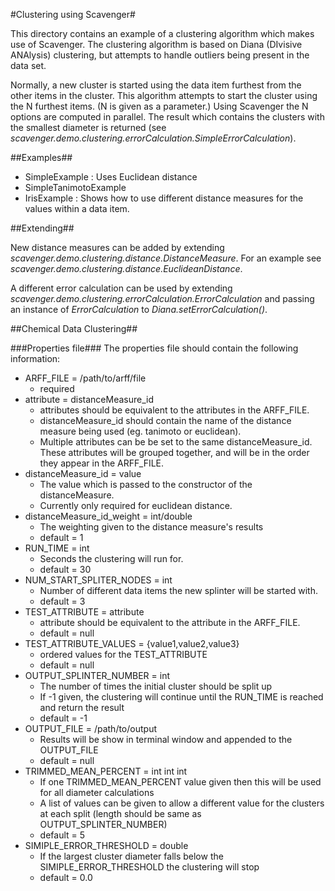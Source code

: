#Clustering using Scavenger#

This directory contains an example of a clustering algorithm which makes use of Scavenger. The clustering algorithm is based on Diana (DIvisive ANAlysis) clustering, but attempts to handle outliers being present in the data set.

Normally, a new cluster is started using the data item furthest from the other items in the cluster. This algorithm attempts to start the cluster using the N furthest items. (N is given as a parameter.) Using Scavenger the N options are computed in parallel. The result which contains the clusters with the smallest diameter is returned (see *scavenger.demo.clustering.errorCalculation.SimpleErrorCalculation*). 

##Examples##

- SimpleExample : Uses Euclidean distance 
- SimpleTanimotoExample
- IrisExample : Shows how to use different distance measures for the values within a data item.

##Extending##

New distance measures can be added by extending *scavenger.demo.clustering.distance.DistanceMeasure*. For an example see *scavenger.demo.clustering.distance.EuclideanDistance*.

A different error calculation can be used by extending *scavenger.demo.clustering.errorCalculation.ErrorCalculation* and passing an instance of *ErrorCalculation* to *Diana.setErrorCalculation()*.


##Chemical Data Clustering##

###Properties file###
The properties file should contain the following information:
- ARFF_FILE = /path/to/arff/file
    - required
- attribute = distanceMeasure_id 
    - attributes should be equivalent to the attributes in the ARFF_FILE.
    - distanceMeasure_id should contain the name of the distance measure being used (eg. tanimoto or euclidean).
    - Multiple attributes can be be set to the same distanceMeasure_id. These attributes will be grouped together, and will be in the order they appear in the ARFF_FILE.
- distanceMeasure_id = value
    - The value which is passed to the constructor of the distanceMeasure.
    - Currently only required for euclidean distance.
- distanceMeasure_id_weight = int/double
    - The weighting given to the distance measure's results
    - default = 1
- RUN_TIME = int
    - Seconds the clustering will run for.
    - default = 30
- NUM_START_SPLITER_NODES = int
    - Number of different data items the new splinter will be started with.
    - default = 3
- TEST_ATTRIBUTE = attribute
    - attribute should be equivalent to the attribute in the ARFF_FILE.
    - default = null
- TEST_ATTRIBUTE_VALUES = {value1,value2,value3}
    - ordered values for the TEST_ATTRIBUTE
    - default = null
- OUTPUT_SPLINTER_NUMBER = int
    - The number of times the initial cluster should be split up 
    - If -1 given, the clustering will continue until the RUN_TIME is reached and return the result
    - default = -1 
- OUTPUT_FILE = /path/to/output
    - Results will be show in terminal window and appended to the OUTPUT_FILE
    - default = null
- TRIMMED_MEAN_PERCENT = int int int
    - If one TRIMMED_MEAN_PERCENT value given then this will be used for all diameter calculations
    - A list of values can be given to allow a different value for the clusters at each split (length should be same as OUTPUT_SPLINTER_NUMBER)
    - default = 5
- SIMIPLE_ERROR_THRESHOLD = double
    - If the largest cluster diameter falls below the SIMIPLE_ERROR_THRESHOLD the clustering will stop
    - default = 0.0

